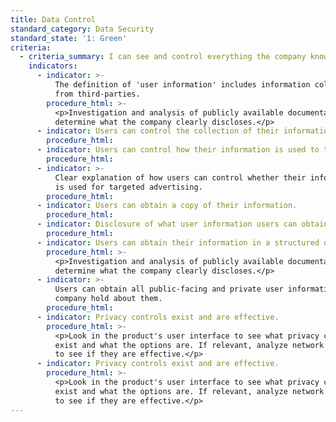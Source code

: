 ```yaml
---
title: Data Control
standard_category: Data Security
standard_state: '1: Green'
criteria:
  - criteria_summary: I can see and control everything the company knows about me.
    indicators:
      - indicator: >-
          The definition of 'user information' includes information collected
          from third-parties.
        procedure_html: >-
          <p>Investigation and analysis of publicly available documentation to
          determine what the company clearly discloses.</p>
      - indicator: Users can control the collection of their information.
        procedure_html:
      - indicator: Users can control how their information is used to target advertising.
        procedure_html:
      - indicator: >-
          Clear explanation of how users can control whether their information
          is used for targeted advertising.
        procedure_html:
      - indicator: Users can obtain a copy of their information.
        procedure_html:
      - indicator: Disclosure of what user information users can obtain
        procedure_html:
      - indicator: Users can obtain their information in a structured data format.
        procedure_html: >-
          <p>Investigation and analysis of publicly available documentation to
          determine what the company clearly discloses.</p>
      - indicator: >-
          Users can obtain all public-facing and private user information the
          company hold about them.
        procedure_html:
      - indicator: Privacy controls exist and are effective.
        procedure_html: >-
          <p>Look in the product's user interface to see what privacy controls
          exist and what the options are. If relevant, analyze network traffic
          to see if they are effective.</p>
      - indicator: Privacy controls exist and are effective.
        procedure_html: >-
          <p>Look in the product's user interface to see what privacy controls
          exist and what the options are. If relevant, analyze network traffic
          to see if they are effective.</p>
---
```



